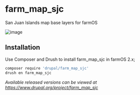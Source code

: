 # farm_map_sjc

San Juan Islands map base layers for farmOS

![image](https://user-images.githubusercontent.com/30754460/190861601-614518ae-54dc-41d7-8506-21c13ce6ba54.png)

## Installation

Use Composer and Drush to install farm_map_sjc in farmOS 2.x;

```sh
composer require 'drupal/farm_map_sjc'
drush en farm_map_sjc
```

*Available released versions can be viewed at https://www.drupal.org/project/farm_map_sjc*
